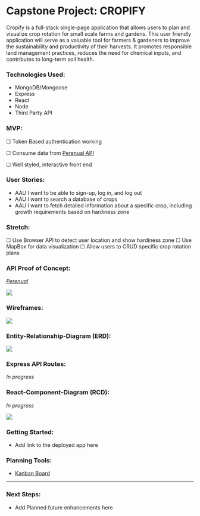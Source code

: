 # Capstone Project: CROPIFY

Cropify is a full-stack single-page application that allows users to plan and visualize crop rotation for small scale farms and gardens. This user friendly application will serve as a valuable tool for farmers & gardeners to improve the sustainability and productivity of their harvests. It promotes responsible land management practices, reduces the need for chemical inputs, and contributes to long-term soil health.

### Technologies Used:

- MongoDB/Mongoose
- Express
- React
- Node
- Third Party API

### MVP:

☐ Token Based authentication working

☐ Consume data from [Perenual API](https://perenual.com/docs/api)

☐ Well styled, interactive front end

### User Stories:

- AAU I want to be able to sign-up, log in, and log out
- AAU I want to search a database of crops
- AAU I want to fetch detailed information about a specific crop, including growth requirements based on hardiness zone

### Stretch:

☐ Use Browser API to detect user location and show hardiness zone
☐ Use MapBox for data visualization
☐ Allow users to CRUD specific crop rotation plans

### API Proof of Concept:

[_Perenual_](https://perenual.com/docs/api)

![](https://hackmd.io/_uploads/SkiBgHIR3.png)

### Wireframes:

![](https://hackmd.io/_uploads/H1siJUUC2.png)

### Entity-Relationship-Diagram (ERD):

![](https://hackmd.io/_uploads/HyanAuLC3.png)

### Express API Routes:

_In progress_

### React-Component-Diagram (RCD):

_In progress_

![](https://hackmd.io/_uploads/Sk9uXLUA2.png)

### Getting Started:

- Add link to the deployed app here

### Planning Tools:

- [Kanban Board](https://www.notion.so/59c675c3b16f40df98e1c6d2ccdefe67?v=f423c26644104be7acc0e4b8f271ea89&pvs=4)
<hr>

### Next Steps:

- Add Planned future enhancements here
